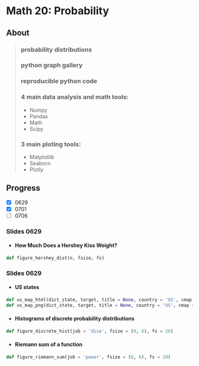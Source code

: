 # Math 20: Probability

## About

> ### probability distributions
> ### python graph gallery
> ### reproducible python code
> ### 4 main data analysis and math tools: 
> * Numpy
> * Pandas
> * Math
> * Scipy
> ### 3 main ploting tools: 
> * Matplotlib
> * Seaborn
> * Plotly

## Progress

- [x] 0629
- [x] 0701
- [ ] 0706

### Slides 0629

* #### How Much Does a Hershey Kiss Weight?
```python
def figure_hershey_dist(n, fsize, fs)
```

### Slides 0629

* #### US states 
```python
def us_map_html(dict_state, target, title = None, country = 'US', cmap = tealrose)
def us_map_png(dict_state, target, title = None, country = 'US', cmap = tealrose)
```
* #### Histograms of discrete probability distributions
```python
def figure_discrete_hist(job = 'dice', fsize = (8, 6), fs = 20)
```
* #### Riemann sum of a function
```python
def figure_riemann_sum(job = 'power', fsize = (8, 6), fs = 20)
```
